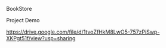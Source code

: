   B o o k S t o r e 
 
 

Project Demo


https://drive.google.com/file/d/1tvoZfHkM8LwO5-757zPiSwp-XKPgt51f/view?usp=sharing
